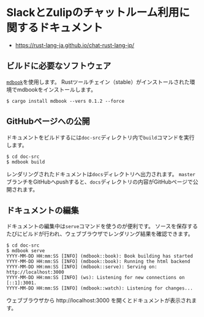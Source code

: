 # SlackとZulipのチャットルーム利用に関するドキュメント

- https://rust-lang-ja.github.io/chat-rust-lang-jp/


## ビルドに必要なソフトウェア

[`mdbook`](https://crates.io/crates/mdbook)を使用します。
Rustツールチェイン（stable）がインストールされた環境でmdbookをインストールします。

```console
$ cargo install mdbook --vers 0.1.2 --force
```


## GitHubページへの公開

ドキュメントをビルドするには`doc-src`ディレクトリ内で`build`コマンドを実行します。

```console
$ cd doc-src
$ mdbook build
```

レンダリングされたドキュメントは`docs`ディレクトリへ出力されます。
`master`ブランチをGitHubへpushすると、`docs`ディレクトリの内容がGitHubページで公開されます。


## ドキュメントの編集

ドキュメントの編集中は`serve`コマンドを使うのが便利です。
ソースを保存するたびにビルドが行われ、ウェブブラウザでレンダリング結果を確認できます。

```console
$ cd doc-src
$ mdbook serve
YYYY-MM-DD HH:mm:SS [INFO] (mdbook::book): Book building has started
YYYY-MM-DD HH:mm:SS [INFO] (mdbook::book): Running the html backend
YYYY-MM-DD HH:mm:SS [INFO] (mdbook::serve): Serving on: http://localhost:3000
YYYY-MM-DD HH:mm:SS [INFO] (ws): Listening for new connections on [::1]:3001.
YYYY-MM-DD HH:mm:SS [INFO] (mdbook::watch): Listening for changes...
```

ウェブブラウザから http://localhost:3000 を開くとドキュメントが表示されます。
